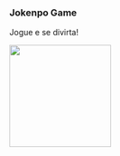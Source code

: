 ### Jokenpo Game

Jogue e se divirta!

<img align="center" height="180em" src="https://minilua.com/wp-content/uploads/2016/12/437.jpg" />
